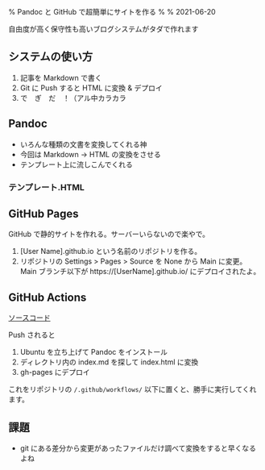 % Pandoc と GitHub で超簡単にサイトを作る
%
% 2021-06-20

自由度が高く保守性も高いブログシステムがタダで作れます

## システムの使い方

1.  記事を Markdown で書く
1.  Git に Push すると HTML に変換 & デプロイ
1.  で　ぎ　だ　！（アル中カラカラ

## Pandoc

- いろんな種類の文書を変換してくれる神
- 今回は Markdown → HTML の変換をさせる
- テンプレート上に流しこんでくれる

### テンプレート.HTML

## GitHub Pages

GitHub で静的サイトを作れる。サーバーいらないので楽やで。

1. [User Name].github.io という名前のリポジトリを作る。
2. リポジトリの Settings > Pages > Source を None から Main に変更。Main ブランチ以下が https://[UserName].github.io/ にデプロイされたよ。

## GitHub Actions

[ソースコード](https://github.com/kanade-k-1228/kanade-k-1228.github.io/blob/main/.github/workflows/main.yml)

Push されると

1. Ubuntu を立ち上げて Pandoc をインストール
2. ディレクトリ内の index.md を探して index.html に変換
3. gh-pages にデプロイ

これをリポジトリの `/.github/workflows/` 以下に置くと、勝手に実行してくれます。

## 課題

- git にある差分から変更があったファイルだけ調べて変換をすると早くなるよね

